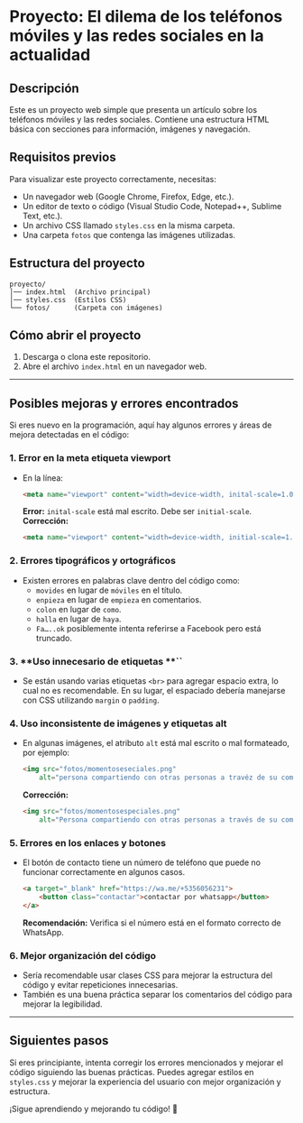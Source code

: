 # Proyecto: El dilema de los teléfonos móviles y las redes sociales en la actualidad

## Descripción

Este es un proyecto web simple que presenta un artículo sobre los teléfonos móviles y las redes sociales. Contiene una estructura HTML básica con secciones para información, imágenes y navegación.

## Requisitos previos

Para visualizar este proyecto correctamente, necesitas:

- Un navegador web (Google Chrome, Firefox, Edge, etc.).
- Un editor de texto o código (Visual Studio Code, Notepad++, Sublime Text, etc.).
- Un archivo CSS llamado `styles.css` en la misma carpeta.
- Una carpeta `fotos` que contenga las imágenes utilizadas.

## Estructura del proyecto

```
proyecto/
│── index.html  (Archivo principal)
│── styles.css  (Estilos CSS)
└── fotos/      (Carpeta con imágenes)
```

## Cómo abrir el proyecto

1. Descarga o clona este repositorio.
2. Abre el archivo `index.html` en un navegador web.

---

## Posibles mejoras y errores encontrados

Si eres nuevo en la programación, aquí hay algunos errores y áreas de mejora detectadas en el código:

### 1. **Error en la meta etiqueta viewport**

- En la línea:
  ```html
  <meta name="viewport" content="width=device-width, inital-scale=1.0">
  ```
  **Error:** `inital-scale` está mal escrito. Debe ser `initial-scale`. **Corrección:**
  ```html
  <meta name="viewport" content="width=device-width, initial-scale=1.0">
  ```

### 2. **Errores tipográficos y ortográficos**

- Existen errores en palabras clave dentro del código como:
  - `movides` en lugar de `móviles` en el título.
  - `enpieza` en lugar de `empieza` en comentarios.
  - `colon` en lugar de `como`.
  - `halla` en lugar de `haya`.
  - `Fa…..ok` posiblemente intenta referirse a Facebook pero está truncado.

### 3. **Uso innecesario de etiquetas **``

- Se están usando varias etiquetas `<br>` para agregar espacio extra, lo cual no es recomendable. En su lugar, el espaciado debería manejarse con CSS utilizando `margin` o `padding`.

### 4. **Uso inconsistente de imágenes y etiquetas alt**

- En algunas imágenes, el atributo `alt` está mal escrito o mal formateado, por ejemplo:
  ```html
  <img src="fotos/momentoseseciales.png"
      alt="persona compartiendo con otras personas a travéz de su computadora  ">
  ```
  **Corrección:**
  ```html
  <img src="fotos/momentosespeciales.png"
      alt="Persona compartiendo con otras personas a través de su computadora">
  ```

### 5. **Errores en los enlaces y botones**

- El botón de contacto tiene un número de teléfono que puede no funcionar correctamente en algunos casos.
  ```html
  <a target="_blank" href="https://wa.me/+5356056231">
      <button class="contactar">contactar por whatsapp</button>
  </a>
  ```
  **Recomendación:** Verifica si el número está en el formato correcto de WhatsApp.

### 6. **Mejor organización del código**

- Sería recomendable usar clases CSS para mejorar la estructura del código y evitar repeticiones innecesarias.
- También es una buena práctica separar los comentarios del código para mejorar la legibilidad.

---

## Siguientes pasos

Si eres principiante, intenta corregir los errores mencionados y mejorar el código siguiendo las buenas prácticas. Puedes agregar estilos en `styles.css` y mejorar la experiencia del usuario con mejor organización y estructura.

¡Sigue aprendiendo y mejorando tu código! 🚀

